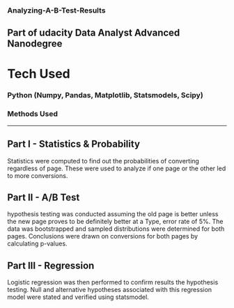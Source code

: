 ### Analyzing-A-B-Test-Results
Part of udacity Data Analyst Advanced Nanodegree
-------------------------------------------------------------------------------

# Tech Used
### Python (Numpy, Pandas, Matplotlib, Statsmodels, Scipy)


### Methods Used
--------------------------------------------------------------------------------

## Part I - Statistics & Probability
Statistics were computed to find out the probabilities of converting regardless of page. These were used to analyze if one page or the other led to more conversions.


## Part II - A/B Test
hypothesis testing was conducted assuming the old page is better unless the new page proves to be definitely better at a Type, error rate of 5%. The data was bootstrapped and sampled distributions were determined for both pages. Conclusions were drawn on conversions for both pages by calculating p-values.

## Part III - Regression
Logistic regression was then performed to confirm results the hypothesis testing. Null and alternative hypotheses associated with this regression model were stated and verified using statsmodel.
